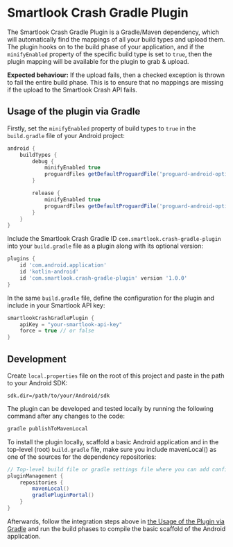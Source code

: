# Smartlook Crash Gradle Plugin

The Smartlook Crash Gradle Plugin is a Gradle/Maven dependency, which will automatically find the mappings of all your build types and upload them.
The plugin hooks on to the build phase of your application, and if the `minifyEnabled` property of the specific build type is set to `true`,
then the plugin mapping will be available for the plugin to grab & upload.

**Expected behaviour:**
If the upload fails, then a checked exception is thrown to fail the entire build phase. This is to ensure that no mappings are missing if the upload
to the Smartlook Crash API fails.

## Usage of the plugin via Gradle

Firstly, set the `minifyEnabled` property of build types to `true` in the `build.gradle` file of your Android project:

```groovy
android {
    buildTypes {
        debug {
            minifyEnabled true
            proguardFiles getDefaultProguardFile('proguard-android-optimize.txt'), 'proguard-rules.pro'
        }

        release {
            minifyEnabled true
            proguardFiles getDefaultProguardFile('proguard-android-optimize.txt'), 'proguard-rules.pro'
        }
    }
}
```

Include the Smartlook Crash Gradle ID `com.smartlook.crash-gradle-plugin` into your `build.gradle` file as a plugin along with its optional version:

```groovy
plugins {
    id 'com.android.application'
    id 'kotlin-android'
    id 'com.smartlook.crash-gradle-plugin' version '1.0.0'
}
```

In the same `build.gradle` file, define the configuration for the plugin and include in your Smartlook API key:

```groovy
smartlookCrashGradlePlugin {
    apiKey = "your-smartlook-api-key"
    force = true // or false
}
```

## Development

Create `local.properties` file on the root of this project and paste in the path to your Android SDK:

```
sdk.dir=/path/to/your/Android/sdk
```

The plugin can be developed and tested locally by running the following command after any changes to the code:

```groovy
gradle publishToMavenLocal
```

To install the plugin locally, scaffold a basic Android application and in the top-level (root) `build.gradle` file, make sure you include mavenLocal() as one of the sources for the dependency repositories:

```groovy
// Top-level build file or gradle settings file where you can add configuration options common to all sub-projects/modules.
pluginManagement {
    repositories {
        mavenLocal()
        gradlePluginPortal()
    }
}
```

Afterwards, follow the integration steps above in [the Usage of the Plugin via Gradle](#usage-of-the-plugin-via-gradle) and run the build phases to compile the basic scaffold of the Android application.
